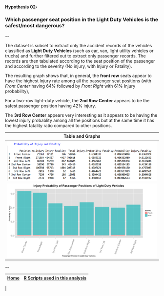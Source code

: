 #### Hypothesis 02:
### Which passenger seat position in the Light Duty Vehicles is the safest/most dangerous?
--

The dataset is subset to extract only the accident records of the vehicles classified as **Light Duty Vehicles** (such as car, van, light utility vehicles or truchs) and further filtered out to extract only passenger records. The records are then tabulated according to the seat position of the passenger and according to the severity (No injury, with Injury or Fatality). 

The resulting graph shows that, in general, the **front row** seats appear to have the highest Injury rate among all the passenger seat positions (with *Front Center* having 64% followed by *Front Right* with 61% Injury probability),

For a two-row  light-duty vehicle, the **2nd Row Center** appears to be the safest passenger position having 42% injury.

The **3rd Row Center** appears very interesting as it appears to be having the lowest injury probablity among all the positions but at the same time it has the highest fatality ratio compared to other positions.

|Table and Graphs|
|-------|
|![](H02_TableA.png)|
|![](H02_GraphA.png)|


--
 
[Home](../../README.md)  | [R Scripts used in this analysis](H02_scripts.R)
------------------------ | ---------------------------
 |
 



